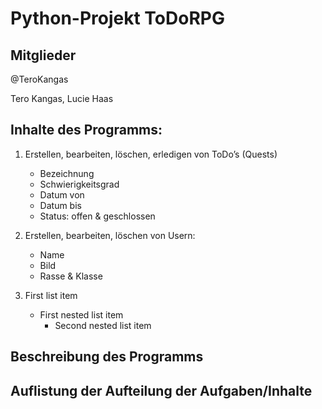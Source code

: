 # Python-Projekt ToDoRPG

## Mitglieder

@TeroKangas

Tero Kangas, Lucie Haas

## Inhalte des Programms:
1. Erstellen, bearbeiten, löschen, erledigen von ToDo’s (Quests)
   - Bezeichnung 
   - Schwierigkeitsgrad 
   - Datum von
   - Datum bis 
   - Status: offen & geschlossen

2. Erstellen, bearbeiten, löschen von Usern:
   - Name  
   - Bild 
   - Rasse & Klasse

1. First list item
   - First nested list item
     - Second nested list item

## Beschreibung des Programms


## Auflistung der Aufteilung der Aufgaben/Inhalte
